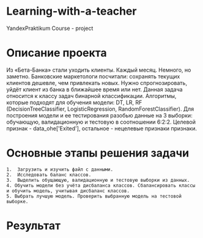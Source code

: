 # Learning-with-a-teacher
YandexPraktikum Course - project 
# Описание проекта
 Из «Бета-Банка» стали уходить клиенты. Каждый месяц. Немного, но заметно. Банковские маркетологи посчитали: сохранять текущих клиентов дешевле, чем привлекать новых. Нужно спрогнозировать, уйдёт клиент из банка в ближайшее время или нет. 
 Данная задача относится к классу задач бинарной классификации. Алгоритмы, которые подходят для обучения модели: DT, LR, RF (DecisionTreeClassifier, LogisticRegression, RandomForestClassifier). Для построения модели и ее тестирования разобью данные на 3 выборки: обучающую, валидационную и тестовую в соотношении 6:2:2. Целевой признак - data_ohe['Exited'], остальное - нецелевые признаки признаки.
 # Основные этапы решения задачи
    1.  Загрузить и изучить файл с данными.
    2.  Исследовать баланс классов.
    3.  Выделить обущающую, валидационную и тестовую выборки из данных.
    4. Обучить модели без учёта дисбаланса классов. Сбалансировать классы и обучить модель, учитывая дисбаланс классов. 
    5. Выбрать лучшую модель. Проверить выбранную модель на тестовой выборке.
# Результат
